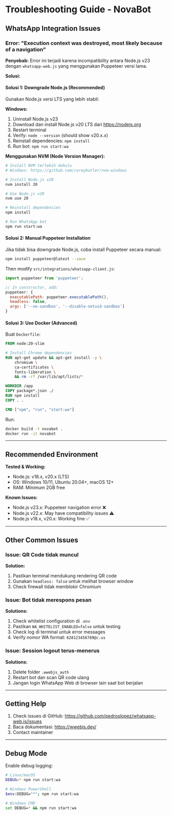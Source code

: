 # Troubleshooting Guide - NovaBot

## WhatsApp Integration Issues

### Error: "Execution context was destroyed, most likely because of a navigation"

**Penyebab:**
Error ini terjadi karena incompatibility antara Node.js v23 dengan `whatsapp-web.js` yang menggunakan Puppeteer versi lama.

**Solusi:**

#### Solusi 1: Downgrade Node.js (Recommended)

Gunakan Node.js versi LTS yang lebih stabil:

**Windows:**
1. Uninstall Node.js v23
2. Download dan install Node.js v20 LTS dari https://nodejs.org
3. Restart terminal
4. Verify: `node --version` (should show v20.x.x)
5. Reinstall dependencies: `npm install`
6. Run bot: `npm run start:wa`

**Menggunakan NVM (Node Version Manager):**

```bash
# Install NVM terlebih dahulu
# Windows: https://github.com/coreybutler/nvm-windows

# Install Node.js v20
nvm install 20

# Use Node.js v20
nvm use 20

# Reinstall dependencies
npm install

# Run WhatsApp bot
npm run start:wa
```

#### Solusi 2: Manual Puppeteer Installation

Jika tidak bisa downgrade Node.js, coba install Puppeteer secara manual:

```bash
npm install puppeteer@latest --save
```

Then modify `src/integrations/whatsapp-client.js`:

```javascript
import puppeteer from 'puppeteer';

// In constructor, add:
puppeteer: {
  executablePath: puppeteer.executablePath(),
  headless: false,
  args: ['--no-sandbox', '--disable-setuid-sandbox']
}
```

#### Solusi 3: Use Docker (Advanced)

Buat `Dockerfile`:

```dockerfile
FROM node:20-slim

# Install Chrome dependencies
RUN apt-get update && apt-get install -y \
    chromium \
    ca-certificates \
    fonts-liberation \
    && rm -rf /var/lib/apt/lists/*

WORKDIR /app
COPY package*.json ./
RUN npm install
COPY . .

CMD ["npm", "run", "start:wa"]
```

Run:
```bash
docker build -t novabot .
docker run -it novabot
```

---

## Recommended Environment

**Tested & Working:**
- Node.js: v18.x, v20.x (LTS)
- OS: Windows 10/11, Ubuntu 20.04+, macOS 12+
- RAM: Minimum 2GB free

**Known Issues:**
- Node.js v23.x: Puppeteer navigation error ❌
- Node.js v22.x: May have compatibility issues ⚠️
- Node.js v18.x, v20.x: Working fine ✅

---

## Other Common Issues

### Issue: QR Code tidak muncul

**Solution:**
1. Pastikan terminal mendukung rendering QR code
2. Gunakan `headless: false` untuk melihat browser window
3. Check firewall tidak memblokir Chromium

### Issue: Bot tidak merespons pesan

**Solutions:**
1. Check whitelist configuration di `.env`
2. Pastikan `WA_WHITELIST_ENABLED=false` untuk testing
3. Check log di terminal untuk error messages
4. Verify nomor WA format: `628123456789@c.us`

### Issue: Session logout terus-menerus

**Solutions:**
1. Delete folder `.wwebjs_auth`
2. Restart bot dan scan QR code ulang
3. Jangan login WhatsApp Web di browser lain saat bot berjalan

---

## Getting Help

1. Check issues di GitHub: https://github.com/pedroslopez/whatsapp-web.js/issues
2. Baca dokumentasi: https://wwebjs.dev/
3. Contact maintainer

---

## Debug Mode

Enable debug logging:

```bash
# Linux/macOS
DEBUG=* npm run start:wa

# Windows PowerShell
$env:DEBUG="*"; npm run start:wa

# Windows CMD
set DEBUG=* && npm run start:wa
```
